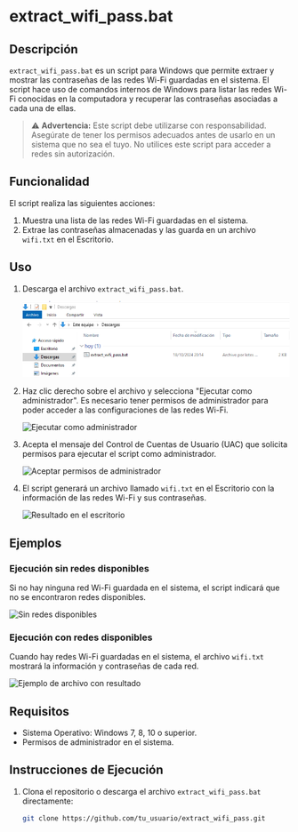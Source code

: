 # extract_wifi_pass.bat

## Descripción

`extract_wifi_pass.bat` es un script para Windows que permite extraer y mostrar las contraseñas de las redes Wi-Fi guardadas en el sistema. El script hace uso de comandos internos de Windows para listar las redes Wi-Fi conocidas en la computadora y recuperar las contraseñas asociadas a cada una de ellas.

> ⚠️ **Advertencia:** Este script debe utilizarse con responsabilidad. Asegúrate de tener los permisos adecuados antes de usarlo en un sistema que no sea el tuyo. No utilices este script para acceder a redes sin autorización.

## Funcionalidad

El script realiza las siguientes acciones:
1. Muestra una lista de las redes Wi-Fi guardadas en el sistema.
2. Extrae las contraseñas almacenadas y las guarda en un archivo `wifi.txt` en el Escritorio.

## Uso

1. Descarga el archivo `extract_wifi_pass.bat`.
   
   ![Descargar el archivo](images/Captura1.png)
   
2. Haz clic derecho sobre el archivo y selecciona "Ejecutar como administrador". Es necesario tener permisos de administrador para poder acceder a las configuraciones de las redes Wi-Fi.

   ![Ejecutar como administrador](image/Captura2.png)

3. Acepta el mensaje del Control de Cuentas de Usuario (UAC) que solicita permisos para ejecutar el script como administrador.

   ![Aceptar permisos de administrador](image/Captura3.png)

4. El script generará un archivo llamado `wifi.txt` en el Escritorio con la información de las redes Wi-Fi y sus contraseñas.

   ![Resultado en el escritorio](image/Captura4.png)

## Ejemplos

### Ejecución sin redes disponibles
Si no hay ninguna red Wi-Fi guardada en el sistema, el script indicará que no se encontraron redes disponibles.

   ![Sin redes disponibles](image/Captura5.png)

### Ejecución con redes disponibles
Cuando hay redes Wi-Fi guardadas en el sistema, el archivo `wifi.txt` mostrará la información y contraseñas de cada red.

   ![Ejemplo de archivo con resultado](image/Captura6.png)

## Requisitos

- Sistema Operativo: Windows 7, 8, 10 o superior.
- Permisos de administrador en el sistema.

## Instrucciones de Ejecución

1. Clona el repositorio o descarga el archivo `extract_wifi_pass.bat` directamente:
   
   ```bash
   git clone https://github.com/tu_usuario/extract_wifi_pass.git
